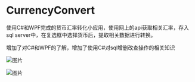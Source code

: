 # CurrencyConvert
使用C#和WPF完成的货币汇率转化小应用，使用网上的api获取相关汇率，存入sql server中，在复选框中选择货币后，提取相关数据进行转换。

增加了对C#和WPF的了解，增加了使用C#对sql增删改查操作的相关知识

![图片](https://github.com/luanq/CurrencyConvert/assets/56098533/4540e2fe-8e80-41cb-b9d1-0c135b35e03b)

![图片](https://github.com/luanq/CurrencyConvert/assets/56098533/77be9b6b-0b50-48e9-bc78-b16cbd347da0)

